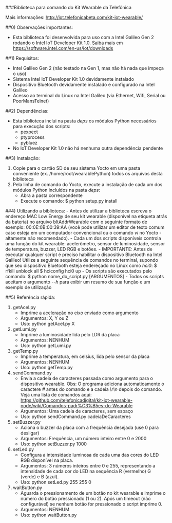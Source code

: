 ###Biblioteca para comando do Kit Wearable da Telefônica

Mais informações: http://iot.telefonicabeta.com/kit-iot-wearable/

##0) Observações importantes:
- Esta biblioteca foi desenvolvida para uso com a Intel Galileo Gen 2 rodando o Intel IoT Developer Kit 1.0. Saiba mais em https://software.intel.com/en-us/iot/downloads

##1) Requisitos:
- Intel Galileo Gen 2 (não testado na Gen 1, mas não há nada que impeça o uso)
- Sistema Intel IoT Developer Kit 1.0 devidamente instalado
- Dispositivo Bluetooth devidamente instalado e configurado na Intel Galileo
- Acesso ao terminal do Linux na Intel Galileo (via Ethernet, Wifi, Serial ou PoorMansTelnet)

##2) Dependências:
- Esta biblioteca inclui na pasta *deps* os módulos Python necessários para execução dos scripts:
	- pexpect
	- ptyprocess
	- pybluez
- No IoT Developer Kit 1.0 não há nenhuma outra dependência pendente

##3) Instalação:
1. Copie para o cartão SD de seu sistema Yocto em uma pasta conveniente (ex. /home/root/wearablePython) todos os arquivos desta biblioteca
2. Pela linha de comando do Yocto, execute a instalação de cada um dos módulos Python incluídos na pasta *deps*:
	- Abra a pasta correspondente
	- Execute o comando: $ python setup.py install

##4) Utilizando a biblioteca:
	- Antes de utilizar a biblioteca escreva o endereço MAC Low Energy de seu kit wearable (disponível na etiqueta atrás da bateria) no arquivo bltAddrWearable com o seguinte formato de exemplo: 00:0E:0B:00:39:AA (você pode utilizar um editor de texto comum caso esteja em um computador convencional ou o comando *vi* no Yocto - altamente não recomendado).
	- Cada um dos scripts disponíveis controla uma função do kit wearable: acelerômetro, sensor de luminosidade, sensor de temperatura, buzzer, LED RGB e botões.
	- IMPORTANTE: Antes de executar qualquer script é preciso habilitar o dispositivo Bluetooth na Intel Galileo! Utilize a seguinte sequência de comandos no terminal, supondo que seu dispositivo Bluetooth esteja endereçado no Linux como *hci0*:
		$ rfkill unblock all
		$ hciconfig hci0 up
	- Os scripts são executados pelo comando: 
		$ python nome_do_script.py [ARGUMENTOS]
	- Todos os scripts aceitam o argumento *--h* para exibir um resumo de sua função e um exemplo de utilização

##5) Referência rápida:
1. getAcel.py
	- Imprime a aceleração no eixo enviado como argumento
	- Argumentos: X, Y ou Z
	- Uso: python getAcel.py X
2. getLumi.py
	- Imprime a luminosidade lida pelo LDR da placa
	- Argumentos: NENHUM
	- Uso: python getLumi.py
3. getTemp.py
	- Imprime a temperatura, em celsius, lida pelo sensor da placa
	- Argumentos: NENHUM
	- Uso: python getTemp.py
4. sendCommand.py
	- Envia a cadeia de caracteres passada como argumento para o dispositivo wearable. Obs: O programa adiciona automaticamente o caractere *#* antes do comando e a cadeia *\r\n* depois do comando. Veja uma lista de comandos aqui: https://github.com/telefonicadigital/kit-iot-wearable-node/wiki/Comandos-padr%C3%B5es-do-Wearable
	- Argumentos: Uma cadeia de caracteres, sem espaço
	- Uso: python sendCommand.py cadeiaDeCaracteres
5. setBuzzer.py
	- Aciona o buzzer da placa com a frequência desejada (use 0 para desligar)
	- Argumentos: Frequência, um número inteiro entre 0 e 2000
	- Uso: python setBuzzer.py 1000
6. setLed.py
	- Configura a intensidade luminosa de cada uma das cores do LED RGB disponível na placa.
	- Argumentos: 3 números inteiros entre 0 e 255, representando a intensidade de cada cor do LED na sequência R (vermelho) G (verde) e B (azul).
	- Uso: python setLed.py 255 255 0
7. waitButton.py
	- Aguarda o pressionamento de um botão no kit wearable e imprime o número do botão pressionado (1 ou 2). Após um timeout (não configurável) se nenhum botão for pressionado o script imprime 0.
	- Argumentos: NENHUM
	- Uso: python waitButton.py
